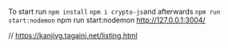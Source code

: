 To start run `npm install` `npm i crypto-js`and afterwards `npm run start:nodemon`
npm run start:nodemon
http://127.0.0.1:3004/

  // https://kanjivg.tagaini.net/listing.html
